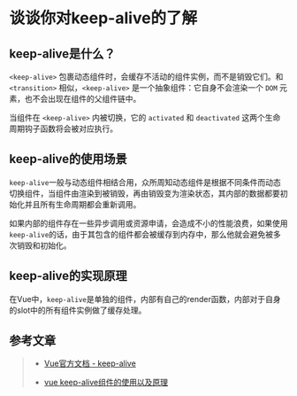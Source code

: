 # 谈谈你对keep-alive的了解

## keep-alive是什么？

`<keep-alive>` 包裹动态组件时，会缓存不活动的组件实例，而不是销毁它们。和 `<transition>` 相似，`<keep-alive>` 是一个抽象组件：它自身不会渲染一个 `DOM` 元素，也不会出现在组件的父组件链中。

当组件在 `<keep-alive>` 内被切换，它的 `activated` 和 `deactivated` 这两个生命周期钩子函数将会被对应执行。

## keep-alive的使用场景

`keep-alive`一般与动态组件相结合用，众所周知动态组件是根据不同条件而动态切换组件，当组件由渲染到被销毁，再由销毁变为渲染状态，其内部的数据都要初始化并且所有生命周期都会重新调用。

如果内部的组件存在一些异步调用或资源申请，会造成不小的性能浪费，如果使用`keep-alive`的话，由于其包含的组件都会被缓存到内存中，那么他就会避免被多次销毁和初始化。

## keep-alive的实现原理

在Vue中，`keep-alive`是单独的组件，内部有自己的render函数，内部对于自身的slot中的所有组件实例做了缓存处理。

## 参考文章

> * [Vue官方文档 - keep-alive](https://cn.vuejs.org/v2/api/#keep-alive)
>
> * [vue keep-alive组件的使用以及原理](https://segmentfault.com/a/1190000018705351)
